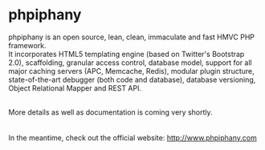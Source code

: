 phpiphany
=========

phpiphany is an open source, lean, clean, immaculate and fast HMVC PHP framework. <br>
It incorporates HTML5 templating engine (based on Twitter's Bootstrap 2.0), scaffolding, granular access control, database model, support for all major caching servers (APC, Memcache, Redis), modular plugin structure, state-of-the-art debugger (both code and database), database versioning, Object Relational Mapper and REST API.<br><br>

More details as well as documentation is coming very shortly.<br><br><br>
In the meantime, check out the official website: http://www.phpiphany.com
